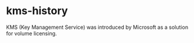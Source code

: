 # kms-history
KMS (Key Management Service) was introduced by Microsoft as a solution for volume licensing.
